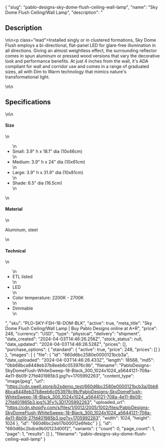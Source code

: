 {
  "slug": "pablo-designs-sky-dome-flush-ceiling-wall-lamp",
  "name": "Sky Dome Flush Ceiling/Wall Lamp",
  "description": "<h2>Description</h2>\n<!-- split -->\n<p class=\"lead\">Installed singly or in clustered formations, Sky Dome Flush employs a bi-directional, flat-panel LED for glare-free illumination in all directions. Giving an almost weightless effect, the surrounding reflector comes in spun aluminum or pressed wood versions that vary the decorative look and performance benefits. At just 4 inches from the wall, it's ADA compliant for wall and corridor use and comes in a range of graduated sizes, all with Dim to Warm technology that mimics nature's transformational light.</p>\n<!-- split -->\n<h2>Specifications</h2>\n<!-- split -->\n<h4>Size</h4>\n<ul>\n<li>Small: 3.9\" h x 18.1\" dia (10x46cm)</li>\n<li>Medium: 3.9\" h x 24\" dia (10x61cm)</li>\n<li>Large: 3.9\" h x 31.9\" dia (10x81cm)</li>\n<li>Shade: 6.5\" dia (16.5cm)</li>\n</ul>\n<h4>Material</h4>\n<p>Aluminum, steel</p>\n<h4>Technical</h4>\n<ul>\n<li>ETL listed</li>\n<li>LED</li>\n<li>Color temperature: 2200K - 2700K</li>\n<li>Dimmable</li>\n</ul>",
  "sku": "PLO-SKY-FSH-18-DOM-BLK",
  "active": true,
  "meta_title": "Sky Dome Flush Ceiling/Wall Lamp | Buy Pablo Designs online at A+R",
  "price": 248,
  "currency": "USD",
  "type": "physical",
  "delivery": "shipment",
  "date_created": "2024-04-03T14:46:26.256Z",
  "stock_status": null,
  "date_updated": "2024-04-03T14:46:26.528Z",
  "prices": [],
  "purchase_options": {
    "standard": {
      "active": true,
      "price": 248,
      "prices": []
    }
  },
  "images": [
    {
      "file": {
        "id": "660d6bc2580e0000121bcb3a",
        "date_uploaded": "2024-04-03T14:46:26.433Z",
        "length": 18568,
        "md5": "0bb68bca8448eb37b8eeb6c053976c9b",
        "filename": "PabloDesigns-SkyDomeFlush-WhiteSweep-18-Black_300_1024x1024_a5644121-708a-4e11-8b09-27fd401985b3.jpg?v=1705992263",
        "content_type": "image/jpeg",
        "url": "https://cdn.swell.store/b2sdemo_test/660d6bc2580e0000121bcb3a/0bb68bca8448eb37b8eeb6c053976c9b/PabloDesigns-SkyDomeFlush-WhiteSweep-18-Black_300_1024x1024_a5644121-708a-4e11-8b09-27fd401985b3.jpg%3Fv%3D1705992263",
        "uploaded_url": "https://cdn.shopify.com/s/files/1/0012/2005/1002/files/PabloDesigns-SkyDomeFlush-WhiteSweep-18-Black_300_1024x1024_a5644121-708a-4e11-8b09-27fd401985b3.jpg?v=1705992263",
        "width": 1024,
        "height": 1024
      },
      "id": "660d6bc2eb17b00012e6febc"
    }
  ],
  "id": "660d6bc2bdce9b00123d00f2",
  "variants": {
    "count": 0,
    "page_count": 1,
    "page": 1,
    "results": []
  },
  "filename": "pablo-designs-sky-dome-flush-ceiling-wall-lamp"
}